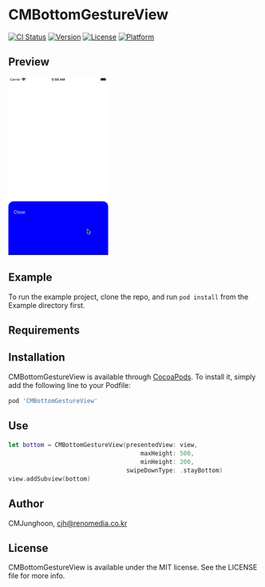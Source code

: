 # CMBottomGestureView

[![CI Status](https://img.shields.io/travis/CMJunghoon/CMBottomGestureView.svg?style=flat)](https://travis-ci.org/CMJunghoon/CMBottomGestureView)
[![Version](https://img.shields.io/cocoapods/v/CMBottomGestureView.svg?style=flat)](https://cocoapods.org/pods/CMBottomGestureView)
[![License](https://img.shields.io/cocoapods/l/CMBottomGestureView.svg?style=flat)](https://cocoapods.org/pods/CMBottomGestureView)
[![Platform](https://img.shields.io/cocoapods/p/CMBottomGestureView.svg?style=flat)](https://cocoapods.org/pods/CMBottomGestureView)

## Preview
![image](https://github.com/CMJunghoon/CMBottomGestureView/blob/master/Demo/CMBottomGestureView_Demo.gif)

## Example

To run the example project, clone the repo, and run `pod install` from the Example directory first.

## Requirements

## Installation

CMBottomGestureView is available through [CocoaPods](https://cocoapods.org). To install
it, simply add the following line to your Podfile:

```ruby
pod 'CMBottomGestureView'
```

## Use

```swift
let bottom = CMBottomGestureView(presentedView: view,
                                     maxHeight: 500,
                                     minHeight: 200,
                                 swipeDownType: .stayBottom)
view.addSubview(bottom)
```

## Author

CMJunghoon, cjh@renomedia.co.kr

## License

CMBottomGestureView is available under the MIT license. See the LICENSE file for more info.

